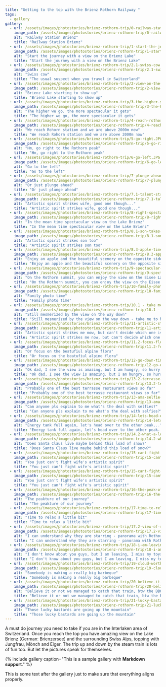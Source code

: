 ```yaml
---
title: "Getting to the top with the Brienz Rothorn Railyway "
tags:
  - gallery 
gallery:
  - url: /assets/images/photostories/brienz-rothorn-trip/0-railway-station-brienz.JPG
    image_path: /assets/images/photostories/brienz-rothorn-trip/0-railway-station-brienz.JPG
    alt: "Railway Station Brienz"
    title: "Railway Station Brienz"
  - url: /assets/images/photostories/brienz-rothorn-trip/1-start-the-journey-with-the-view-on-the-lake.JPG
    image_path: /assets/images/photostories/brienz-rothorn-trip/1-start-the-journey-with-the-view-on-the-lake.JPG
    alt: "Start the journey with a view on the Brienz Lake"
    title: "Start the journey with a view on the Brienz Lake"
  - url: /assets/images/photostories/brienz-rothorn-trip/2.1-swiss-cow.jpg
    image_path: /assets/images/photostories/brienz-rothorn-trip/2.1-swiss-cow.jpg
    alt: "Swiss cow"
    title: "The usual suspect when you travel in Switzerland"
  - url: /assets/images/photostories/brienz-rothorn-trip/2-view-on-the-lake-and-following-trains.JPG
    image_path: /assets/images/photostories/brienz-rothorn-trip/2-view-on-the-lake-and-following-trains.JPG
    alt: "Brienz Lake starting to show up"
    title: "Brienz Lake starting to show up"
  - url: /assets/images/photostories/brienz-rothorn-trip/3-the-higher-you-go-the-more-spectacular-it-gets.JPG
    image_path: /assets/images/photostories/brienz-rothorn-trip/3-the-higher-you-go-the-more-spectacular-it-gets.JPG
    alt: "The higher we go, the more spectacular it gets"
    title: "The higher we go, the more spectacular it gets"
  - url: /assets/images/photostories/brienz-rothorn-trip/4-reach-rothorn-station.JPG
    image_path: /assets/images/photostories/brienz-rothorn-trip/4-reach-rothorn-station.JPG
    alt: "We reach Rohorn station and we are above 2000m now"
    title: "We reach Rohorn station and we are above 2000m now"
  - url: /assets/images/photostories/brienz-rothorn-trip/5-go-right.JPG
    image_path: /assets/images/photostories/brienz-rothorn-trip/5-go-right.JPG
    alt: "Hm, go right to the Rothorn peak"
    title: "Hm, go right to the Rothorn peak"
  - url: /assets/images/photostories/brienz-rothorn-trip/6-go-left.JPG
    image_path: /assets/images/photostories/brienz-rothorn-trip/6-go-left.JPG
    alt: "Go to the left"
    title: "Go to the left"
  - url: /assets/images/photostories/brienz-rothorn-trip/7-plunge-ahead.JPG
    image_path: /assets/images/photostories/brienz-rothorn-trip/7-plunge-ahead.JPG
    alt: "Or just plunge ahead"
    title: "Or just plunge ahead" 
  - url: /assets/images/photostories/brienz-rothorn-trip/7.1-talent-strikes-wife.jpg
    image_path: /assets/images/photostories/brienz-rothorn-trip/7.1-talent-strikes-wife.jpg
    alt: "Artistic spirit strikes wife, good one though..."
    title: "Artistic spirit strikes wife, good one though..."
  - url: /assets/images/photostories/brienz-rothorn-trip/8-right-spectacular-view-on-the-brienzersee.JPG
    image_path: /assets/images/photostories/brienz-rothorn-trip/8-right-spectacular-view-on-the-brienzersee.JPG
    alt: "In the mean time spectacular view on the Lake Brienz"
    title: "In the mean time spectacular view on the Lake Brienz" 
  - url: /assets/images/photostories/brienz-rothorn-trip/8.1-son-takes-picture.jpg
    image_path: /assets/images/photostories/brienz-rothorn-trip/8.1-son-takes-picture.jpg
    alt: "Artistic spirit strikes son too"
    title: "Artistic spirit strikes son too"
  - url: /assets/images/photostories/brienz-rothorn-trip/8.3-apple-time.jpg
    image_path: /assets/images/photostories/brienz-rothorn-trip/8.3-apple-time.jpg
    alt: "Enjoy an apple and the beautiful scenery on the opposite side"
    title: "Enjoy an apple and the beautiful scenery on the opposite side"
  - url: /assets/images/photostories/brienz-rothorn-trip/9-spectacular-view-on-the-Eisee.JPG
    image_path: /assets/images/photostories/brienz-rothorn-trip/9-spectacular-view-on-the-Eisee.JPG
    alt: "On the Rothorn summit, you can enjoy the view on the Eisee Lake"
    title: "On the Rothorn summit, you can enjoy the view on the Eisee Lake"
  - url: /assets/images/photostories/brienz-rothorn-trip/10-family-photo-time-on-our-way-down.JPG
    image_path: /assets/images/photostories/brienz-rothorn-trip/10-family-photo-time-on-our-way-down.JPG
    alt: "Family photo time"
    title: "Family photo time"
  - url: /assets/images/photostories/brienz-rothorn-trip/10.1 - take me to heaven.jpg
    image_path: /assets/images/photostories/brienz-rothorn-trip/10.1 - take me to heaven.jpg
    alt: "Still mesmerized by the view on the way down"
    title: "Still mesmerized by the view on the way down - take me to heaven now"
  - url: /assets/images/photostories/brienz-rothorn-trip/11-artistic-style-strikes-again-cant-decide-focus-lake.JPG
    image_path: /assets/images/photostories/brienz-rothorn-trip/11-artistic-style-strikes-again-cant-decide-focus-lake.JPG
    alt: "Artistic spirit strikes me now, but can't decide which one is better - focus on the Eisee Lake"
    title: "Artistic spirit strikes me now, but can't decide which one is better - focus on the Eisee Lake"
  - url: /assets/images/photostories/brienz-rothorn-trip/11.2-focus-flowers.JPG
    image_path: /assets/images/photostories/brienz-rothorn-trip/11.2-focus-flowers.JPG
    alt: "Or focus on the beatufiul alpine flora"
    title: "Or focus on the beatufiul alpine flora"
  - url: /assets/images/photostories/brienz-rothorn-trip/12-go-down-time-for-lunch.JPG
    image_path: /assets/images/photostories/brienz-rothorn-trip/12-go-down-time-for-lunch.JPG
    alt: "Ok dad, I see the view is amazing, but I am hungry, so hurry up..."
    title: "Ok dad, I see the view is amazing, but I am hungry, so hurry up..."
  - url: /assets/images/photostories/brienz-rothorn-trip/13.2-terrasse-restaurant-with-very-nice-view.jpg
    image_path: /assets/images/photostories/brienz-rothorn-trip/13.2-terrasse-restaurant-with-very-nice-view.jpg
    alt: "Probably one of the best terrasse restaurant views so far"
    title: "Probably one of the best terrasse restaurant views so far"
  - url: /assets/images/photostories/brienz-rothorn-trip/13-ama-selfie-time.JPG
    image_path: /assets/images/photostories/brienz-rothorn-trip/13-ama-selfie-time.JPG
    alt: "Can anyone pls explain to me what's the deal with selfies?"
    title: "Can anyone pls explain to me what's the deal with selfies?"
  - url: /assets/images/photostories/brienz-rothorn-trip/14-lets-head-over-to-the-other-peak.JPG
    image_path: /assets/images/photostories/brienz-rothorn-trip/14-lets-head-over-to-the-other-peak.JPG
    alt: "Energy tank full again, let's head over to the other peak..."
    title: "Energy tank full again, let's head over to the other peak..."
  - url: /assets/images/photostories/brienz-rothorn-trip/14.2-what-a-load-of-snow.JPG
    image_path: /assets/images/photostories/brienz-rothorn-trip/14.2-what-a-load-of-snow.JPG
    alt: "Does Santa Claus live maybe behind this load of snow?"
    title: "Does Santa Claus live maybe behind this load of snow?"
  - url: /assets/images/photostories/brienz-rothorn-trip/15-cant-fight-talent.JPG
    image_path: /assets/images/photostories/brienz-rothorn-trip/15-cant-fight-talent.JPG
    alt: "You just can't fight wife's artistic spirit"
    title: "You just can't fight wife's artistic spirit"  
  - url: /assets/images/photostories/brienz-rothorn-trip/15-cant-fight-talent.JPG
    image_path: /assets/images/photostories/brienz-rothorn-trip/15-cant-fight-talent.JPG
    alt: "You just can't fight wife's artistic spirit"
    title: "You just can't fight wife's artistic spirit"
  - url: /assets/images/photostories/brienz-rothorn-trip/16-the-peak-of-our-journey.JPG
    image_path: /assets/images/photostories/brienz-rothorn-trip/16-the-peak-of-our-journey.JPG
    alt: "The peakture of our journey"
    title: "The peakture of our journey"
  - url: /assets/images/photostories/brienz-rothorn-trip/17-time-to-relax.JPG
    image_path: /assets/images/photostories/brienz-rothorn-trip/17-time-to-relax.JPG
    alt: "Time to relax a little bit"
    title: "Time to relax a little bit"
  - url: /assets/images/photostories/brienz-rothorn-trip/17.2-view-of-rothorn-peak-panorama.jpg
    image_path: /assets/images/photostories/brienz-rothorn-trip/17.2-view-of-rothorn-peak-panorama.jpg
    alt: "I can understand why they are starring - panorama with Rothorn summit in the middle"
    title: "I can understand why they are starring - panorama with Rothorn summit in the middle"
  - url: /assets/images/photostories/brienz-rothorn-trip/18-i-am-leaving-i-miss-my-toys.JPG
    image_path: /assets/images/photostories/brienz-rothorn-trip/18-i-am-leaving-i-miss-my-toys.JPG
    alt: "I don't know about you guys, but I am leaving, I miss my toys"
    title: "I don't know about you guys, but I am leaving, I miss my toys" 
  - url: /assets/images/photostories/brienz-rothorn-trip/19-cloud-worth-sharing.JPG
    image_path: /assets/images/photostories/brienz-rothorn-trip/19-cloud-worth-sharing.JPG
    alt: "Somebody is making a really big barbeque"
    title: "Somebody is making a really big barbeque"
  - url: /assets/images/photostories/brienz-rothorn-trip/20-believe-it-or-not-we-caught-that-train.JPG
    image_path: /assets/images/photostories/brienz-rothorn-trip/20-believe-it-or-not-we-caught-that-train.JPG
    alt: "Believe it or not we managed to catch that train, btw the BBQ was getting hot"
    title: "Believe it or not we managed to catch that train, btw the BBQ was getting hot"
  - url: /assets/images/photostories/brienz-rothorn-trip/21-lucky-bastards-are-going-up.JPG
    image_path: /assets/images/photostories/brienz-rothorn-trip/21-lucky-bastards-are-going-up.JPG
    alt: "Those lucky bastards are going up the mountain"
    title: "Those lucky bastards are going up the mountain"                                                                                                                                
---
```



A must do journey you need to take if you are in the Interlaken area of Switzerland. Once you reach the top you have
 amazing view on the Lake Brienz (German: Brienzersee) and the surrounding Swiss Alps, topping with Jungfrau, Mönch and Eiger. 
  The trip up and down by the steam train is lots of fun too. But let the pictures speak for themselves.
  
 {% include gallery caption="This is a sample gallery with **Markdown support**." %}
 
 This is some text after the gallery just to make sure that everything aligns properly.